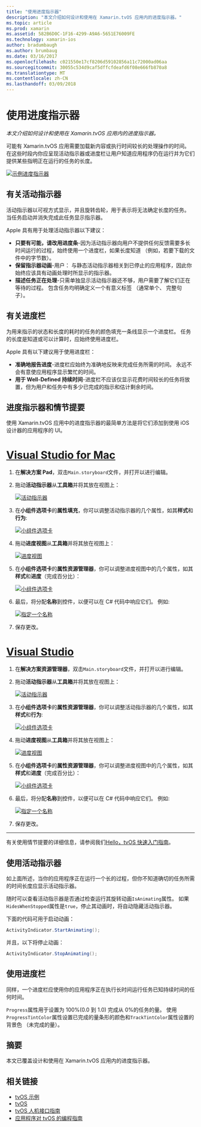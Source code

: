 ```yaml
---
title: "使用进度指示器"
description: "本文介绍如何设计和使用在 Xamarin.tvOS 应用内的进度指示器。"
ms.topic: article
ms.prod: xamarin
ms.assetid: 582B6D0C-1F16-4299-A9A6-5651E76009FE
ms.technology: xamarin-ios
author: bradumbaugh
ms.author: brumbaug
ms.date: 03/16/2017
ms.openlocfilehash: c021550e17cf8206d59102856a11c72000ad06aa
ms.sourcegitcommit: 30055c534d9caf5dffcfdeafd6f08e666fb870a8
ms.translationtype: MT
ms.contentlocale: zh-CN
ms.lasthandoff: 03/09/2018
---
```

# <a name="working-with-progress-indicators"></a>使用进度指示器

_本文介绍如何设计和使用在 Xamarin.tvOS 应用内的进度指示器。_


可能有 Xamarin.tvOS 应用需要加载新内容或执行时间较长的处理操作的时间。 在这些时段内你应呈现活动指示器或进度栏让用户知道应用程序仍在运行并为它们提供某些指明正在运行的任务的长度。

[![](progress-indicators-images/intro01.png "示例进度指示器")](progress-indicators-images/intro01.png#lightbox)

<a name="About-Activity-Indicators" />

## <a name="about-activity-indicators"></a>有关活动指示器

活动指示器以可视方式显示，并且旋转齿轮，用于表示将无法确定长度的任务。 当任务启动并消失完成此任务显示指示器。

Apple 具有用于处理活动指示器以下建议：

- **只要有可能，请改用进度条**-因为活动指示器向用户不提供任何反馈需要多长时间运行的过程，始终使用一个进度栏，如果长度知道 （例如，若要下载的文件中的字节数）。
- **保留指示器动画**-用户： 与静态活动指示器相关到已停止的应用程序，因此你始终应该具有动画处理时所显示的指示器。
- **描述任务正在处理**-只需单独显示活动指示器还不够，用户需要了解它们正在等待的过程。 包含任务均明确定义一个有意义标签 （通常单个、 完整句子）。

<a name="Summary" />

## <a name="about-progress-bars"></a>有关进度栏

为用来指示的状态和长度的耗时的任务的颜色填充一条线显示一个进度栏。 任务的长度是知道或可以计算时，应始终使用进度栏。

Apple 具有以下建议用于使用进度栏：

- **准确地报告进度**-进度栏应始终为准确地反映来完成任务所需的时间。 永远不会有意使应用程序显示繁忙的时间。
- **用于 Well-Defined 持续时间**-进度栏不应该仅显示花费时间较长的任务将放置，但为用户和任务中有多少已完成的指示和估计剩余时间。

<a name="Progress-Indicators-and-Storyboards" />

## <a name="progress-indicators-and-storyboards"></a>进度指示器和情节提要

使用 Xamarin.tvOS 应用中的进度指示器的最简单方法是将它们添加到使用 iOS 设计器的应用程序的 UI。

# <a name="visual-studio-for-mactabvsmac"></a>[Visual Studio for Mac](#tab/vsmac)
    
1. 在**解决方案 Pad**，双击`Main.storyboard`文件，并打开以进行编辑。
1. 拖动**活动指示器**从**工具箱**并将其放在视图上： 

    [![](progress-indicators-images/activity01.png "活动指示器")](progress-indicators-images/activity01.png#lightbox)
1. 在**小组件选项卡**的**属性填充**，你可以调整活动指示器的几个属性，如其**样式**和**行为**: 

    [![](progress-indicators-images/activity02.png "小组件选项卡 ")](progress-indicators-images/activity02.png#lightbox)
1. 拖动**进度视图**从**工具箱**并将其放在视图上： 

    [![](progress-indicators-images/activity03.png "进度视图")](progress-indicators-images/activity03.png#lightbox)
1. 在**小组件选项卡**的**属性资源管理器**，你可以调整进度视图中的几个属性，如其**样式**和**进度**（完成百分比）： 

    [![](progress-indicators-images/activity04.png "小组件选项卡")](progress-indicators-images/activity04.png#lightbox)
1. 最后，将分配**名称**到控件，以便可以在 C# 代码中响应它们。 例如: 

    [![](progress-indicators-images/activity05.png "指定一个名称")](progress-indicators-images/activity05.png#lightbox)
1. 保存更改。

# <a name="visual-studiotabvswin"></a>[Visual Studio](#tab/vswin)
    
1. 在**解决方案资源管理器**，双击`Main.storyboard`文件，并打开以进行编辑。
1. 拖动**活动指示器**从**工具箱**并将其放在视图上： 

    [![](progress-indicators-images/activity01-vs.png "活动指示器")](progress-indicators-images/activity01-vs.png#lightbox)
1. 在**小组件选项卡**的**属性资源管理器**，你可以调整活动指示器的几个属性，如其**样式**和**行为**: 

    [![](progress-indicators-images/activity02-vs.png "小组件选项卡")](progress-indicators-images/activity02-vs.png#lightbox)
1. 拖动**进度视图**从**工具箱**并将其放在视图上： 

    [![](progress-indicators-images/activity03-vs.png "进度视图")](progress-indicators-images/activity03-vs.png#lightbox)
1. 在**小组件选项卡**的**属性资源管理器**，你可以调整进度视图中的几个属性，如其**样式**和**进度**（完成百分比）： 

    [![](progress-indicators-images/activity04-vs.png "小组件选项卡")](progress-indicators-images/activity04-vs.png#lightbox)
1. 最后，将分配**名称**到控件，以便可以在 C# 代码中响应它们。 例如: 

    [![](progress-indicators-images/activity05-vs.png "指定一个名称")](progress-indicators-images/activity05-vs.png#lightbox)
1. 保存更改。

-----

有关使用情节提要的详细信息，请参阅我们[Hello，tvOS 快速入门指南](~/ios/tvos/get-started/hello-tvos.md)。 

<a name="Working-with-Activity-Indicators" />

## <a name="working-with-activity-indicators"></a>使用活动指示器

如上面所述，当你的应用程序正在运行一个长的过程，但你不知道确切的任务所需的时间长度应显示活动指示器。

随时可以查看活动指示器是否通过检查运行其旋转动画`IsAnimating`属性。 如果`HidesWhenStopped`属性是`true`，停止其动画时，将自动隐藏活动指示器。

下面的代码可用于启动动画： 

```csharp
ActivityIndicator.StartAnimating();
```

并且，以下将停止动画：

```csharp
ActivityIndicator.StopAnimating();
```

<a name="Working-with-Progress-Bars" />

## <a name="working-with-progress-bars"></a>使用进度栏

同样，一个进度栏应使用你的应用程序正在执行长时间运行任务已知持续时间的任何时间。 

`Progress`属性用于设置为 100%(0.0 到 1.0) 完成从 0%的任务的量。 使用`ProgressTintColor`属性设置已完成的量条形的颜色和`TrackTintColor`属性设置的背景色 （未完成的量）。

<a name="Summary" />

## <a name="summary"></a>摘要

本文已覆盖设计和使用在 Xamarin.tvOS 应用内的进度指示器。



## <a name="related-links"></a>相关链接

- [tvOS 示例](https://developer.xamarin.com/samples/tvos/all/)
- [tvOS](https://developer.apple.com/tvos/)
- [tvOS 人机接口指南](https://developer.apple.com/tvos/human-interface-guidelines/)
- [应用程序对 tvOS 的编程指南](https://developer.apple.com/library/prerelease/tvos/documentation/General/Conceptual/AppleTV_PG/)
